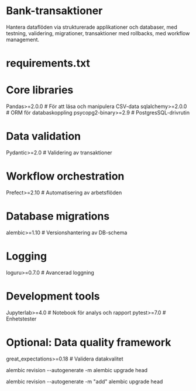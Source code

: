# Bank-transaktioner
Hantera dataflöden via strukturerade applikationer och databaser, med testning, validering, migrationer, transaktioner med rollbacks, med workflow management.
# requirements.txt
 
# Core libraries
Pandas>=2.0.0 # För att läsa och manipulera CSV-data
sqlalchemy>=2.0.0 # ORM för databaskoppling
psycopg2-binary>=2.9 # PostgresSQL-drivrutin
 
# Data validation
Pydantic>=2.0 # Validering av transaktioner
 
# Workflow orchestration
Prefect>=2.10 # Automatisering av arbetsflöden
 
# Database migrations
alembic>=1.10           # Versionshantering av DB-schema
 
# Logging
loguru>=0.7.0           # Avancerad loggning
 
# Development tools
Jupyterlab>=4.0 # Notebook för analys och rapport
pytest>=7.0 # Enhetstester
 
# Optional: Data quality framework
great_expectations>=0.18  # Validera datakvalitet
 
alembic revision --autogenerate -m 
alembic upgrade head

alembic revision --autogenerate -m "add"
alembic upgrade head